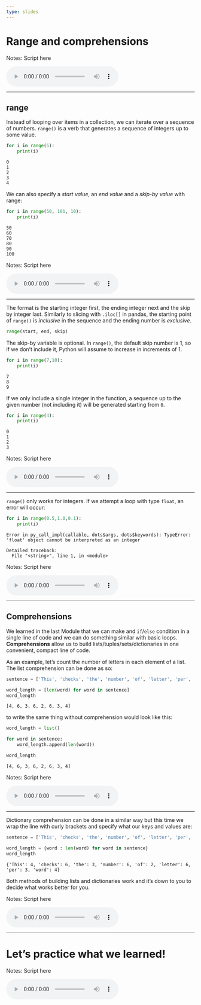 ```yaml
---
type: slides
---
```


# Range and comprehensions

Notes: Script here

<html>

<audio controls >

<source src="/placeholder_audio.mp3" />

</audio>

</html>

---

## range

Instead of looping over items in a collection, we can iterate over a
sequence of numbers. `range()` is a verb that generates a sequence of
integers up to some value.

``` python
for i in range(5):
    print(i)
```

```out
0
1
2
3
4
```

We can also specify a *start value*, an *end value* and a *skip-by
value* with range:

``` python
for i in range(50, 101, 10):
    print(i)
```

```out
50
60
70
80
90
100
```

Notes: Script here

<html>

<audio controls >

<source src="/placeholder_audio.mp3" />

</audio>

</html>

---

The format is the starting integer first, the ending integer next and
the skip by integer last. Similarly to slicing with `.iloc[]` in pandas,
the starting point of `range()` is *inclusive* in the sequence and the
ending number is *exclusive*.

``` python
range(start, end, skip)
```

The skip-by variable is optional. In `range()`, the default skip number
is 1, so if we don’t include it, Python will assume to increase in
increments of 1.

``` python
for i in range(7,10):
    print(i)
```

```out
7
8
9
```

If we only include a single integer in the function, a sequence up to
the given number (not including it) will be generated starting from `0`.

``` python
for i in range(4):
    print(i)
```

```out
0
1
2
3
```

Notes: Script here

<html>

<audio controls >

<source src="/placeholder_audio.mp3" />

</audio>

</html>

---

`range()` only works for integers. If we attempt a loop with type
`float`, an error will occur:

``` python
for i in range(0.5,1.0,0.1):
    print(i)
```

```out
Error in py_call_impl(callable, dots$args, dots$keywords): TypeError: 'float' object cannot be interpreted as an integer

Detailed traceback: 
  File "<string>", line 1, in <module>
```

Notes: Script here

<html>

<audio controls >

<source src="/placeholder_audio.mp3" />

</audio>

</html>

---

## Comprehensions

We learned in the last Module that we can make and `if`/`else` condition
in a single line of code and we can do something similar with basic
loops. **Comprehensions** allow us to build
lists/tuples/sets/dictionaries in one convenient, compact line of code.

As an example, let’s count the number of letters in each element of a
list. The list comprehension can be done as so:

``` python
sentence = ['This', 'checks', 'the', 'number', 'of', 'letter', 'per', 'word']

word_length = [len(word) for word in sentence]
word_length
```

```out
[4, 6, 3, 6, 2, 6, 3, 4]
```

to write the same thing without comprehension would look like this:

``` python
word_length = list()

for word in sentence:
    word_length.append(len(word))

word_length
```

```out
[4, 6, 3, 6, 2, 6, 3, 4]
```

Notes: Script here

<html>

<audio controls >

<source src="/placeholder_audio.mp3" />

</audio>

</html>

---

Dictionary comprehension can be done in a similar way but this time we
wrap the line with curly brackets and specify what our keys and values
are:

``` python
sentence = ['This', 'checks', 'the', 'number', 'of', 'letter', 'per', 'word']

word_length = {word : len(word) for word in sentence}
word_length
```

```out
{'This': 4, 'checks': 6, 'the': 3, 'number': 6, 'of': 2, 'letter': 6, 'per': 3, 'word': 4}
```

Both methods of building lists and dictionaries work and it’s down to
you to decide what works better for you.

Notes: Script here

<html>

<audio controls >

<source src="/placeholder_audio.mp3" />

</audio>

</html>

---

# Let’s practice what we learned\!

Notes: Script here

<html>

<audio controls >

<source src="/placeholder_audio.mp3" />
